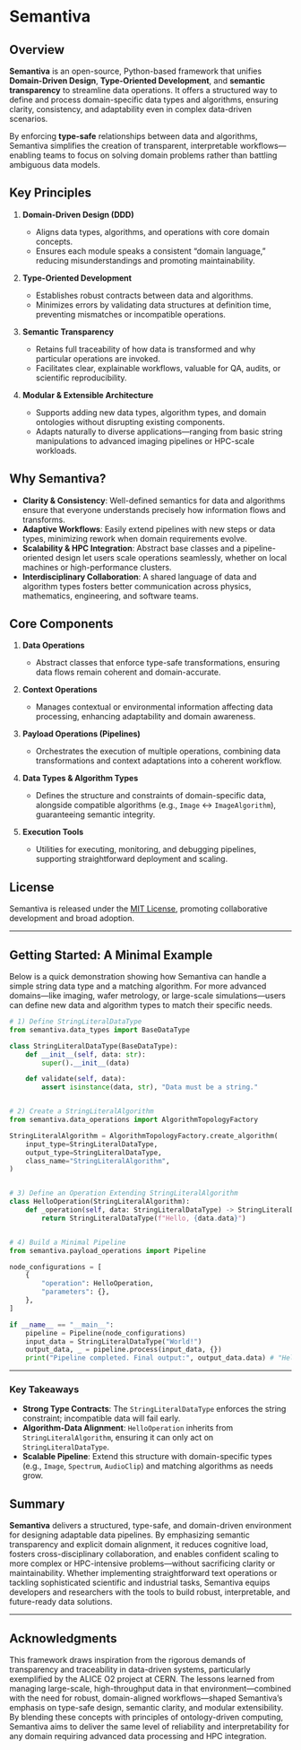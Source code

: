 # Semantiva

## Overview

**Semantiva** is an open-source, Python-based framework that unifies **Domain-Driven Design**, **Type-Oriented Development**, and **semantic transparency** to streamline data operations. It offers a structured way to define and process domain-specific data types and algorithms, ensuring clarity, consistency, and adaptability even in complex data-driven scenarios.

By enforcing **type-safe** relationships between data and algorithms, Semantiva simplifies the creation of transparent, interpretable workflows—enabling teams to focus on solving domain problems rather than battling ambiguous data models.

## Key Principles

1. **Domain-Driven Design (DDD)**
   - Aligns data types, algorithms, and operations with core domain concepts.
   - Ensures each module speaks a consistent “domain language,” reducing misunderstandings and promoting maintainability.

2. **Type-Oriented Development**
   - Establishes robust contracts between data and algorithms.
   - Minimizes errors by validating data structures at definition time, preventing mismatches or incompatible operations.

3. **Semantic Transparency**
   - Retains full traceability of how data is transformed and why particular operations are invoked.
   - Facilitates clear, explainable workflows, valuable for QA, audits, or scientific reproducibility.

4. **Modular & Extensible Architecture**
   - Supports adding new data types, algorithm types, and domain ontologies without disrupting existing components.
   - Adapts naturally to diverse applications—ranging from basic string manipulations to advanced imaging pipelines or HPC-scale workloads.

## Why Semantiva?

- **Clarity & Consistency**: Well-defined semantics for data and algorithms ensure that everyone understands precisely how information flows and transforms.
- **Adaptive Workflows**: Easily extend pipelines with new steps or data types, minimizing rework when domain requirements evolve.
- **Scalability & HPC Integration**: Abstract base classes and a pipeline-oriented design let users scale operations seamlessly, whether on local machines or high-performance clusters.
- **Interdisciplinary Collaboration**: A shared language of data and algorithm types fosters better communication across physics, mathematics, engineering, and software teams.

## Core Components

1. **Data Operations**
   - Abstract classes that enforce type-safe transformations, ensuring data flows remain coherent and domain-accurate.

2. **Context Operations**
   - Manages contextual or environmental information affecting data processing, enhancing adaptability and domain awareness.

3. **Payload Operations (Pipelines)**
   - Orchestrates the execution of multiple operations, combining data transformations and context adaptations into a coherent workflow.

4. **Data Types & Algorithm Types**
   - Defines the structure and constraints of domain-specific data, alongside compatible algorithms (e.g., `Image` ↔ `ImageAlgorithm`), guaranteeing semantic integrity.

5. **Execution Tools**
   - Utilities for executing, monitoring, and debugging pipelines, supporting straightforward deployment and scaling.

## License

Semantiva is released under the [MIT License](./LICENSE), promoting collaborative development and broad adoption.

---

## Getting Started: A Minimal Example

Below is a quick demonstration showing how Semantiva can handle a simple string data type and a matching algorithm. For more advanced domains—like imaging, wafer metrology, or large-scale simulations—users can define new data and algorithm types to match their specific needs.

```python
# 1) Define StringLiteralDataType
from semantiva.data_types import BaseDataType

class StringLiteralDataType(BaseDataType):
    def __init__(self, data: str):
        super().__init__(data)

    def validate(self, data):
        assert isinstance(data, str), "Data must be a string."


# 2) Create a StringLiteralAlgorithm
from semantiva.data_operations import AlgorithmTopologyFactory

StringLiteralAlgorithm = AlgorithmTopologyFactory.create_algorithm(
    input_type=StringLiteralDataType,
    output_type=StringLiteralDataType,
    class_name="StringLiteralAlgorithm",
)


# 3) Define an Operation Extending StringLiteralAlgorithm
class HelloOperation(StringLiteralAlgorithm):
    def _operation(self, data: StringLiteralDataType) -> StringLiteralDataType:
        return StringLiteralDataType(f"Hello, {data.data}")


# 4) Build a Minimal Pipeline
from semantiva.payload_operations import Pipeline

node_configurations = [
    {
        "operation": HelloOperation,
        "parameters": {},
    },
]

if __name__ == "__main__":
    pipeline = Pipeline(node_configurations)
    input_data = StringLiteralDataType("World!")
    output_data, _ = pipeline.process(input_data, {})
    print("Pipeline completed. Final output:", output_data.data) # "Hello, World!"

```


---

### Key Takeaways

* **Strong Type Contracts**: The `StringLiteralDataType` enforces the string constraint; incompatible data will fail early.
* **Algorithm-Data Alignment**: `HelloOperation` inherits from `StringLiteralAlgorithm`, ensuring it can only act on `StringLiteralDataType`.
* **Scalable Pipeline**: Extend this structure with domain-specific types (e.g., `Image`, `Spectrum`, `AudioClip`) and matching algorithms as needs grow.

## Summary

**Semantiva** delivers a structured, type-safe, and domain-driven environment for designing adaptable data pipelines. By emphasizing semantic transparency and explicit domain alignment, it reduces cognitive load, fosters cross-disciplinary collaboration, and enables confident scaling to more complex or HPC-intensive problems—without sacrificing clarity or maintainability. Whether implementing straightforward text operations or tackling sophisticated scientific and industrial tasks, Semantiva equips developers and researchers with the tools to build robust, interpretable, and future-ready data solutions.


---

## Acknowledgments

This framework draws inspiration from the rigorous demands of transparency and traceability in data-driven systems, particularly exemplified by the ALICE O2 project at CERN. The lessons learned from managing large-scale, high-throughput data in that environment—combined with the need for robust, domain-aligned workflows—shaped Semantiva’s emphasis on type-safe design, semantic clarity, and modular extensibility. By blending these concepts with principles of ontology-driven computing, Semantiva aims to deliver the same level of reliability and interpretability for any domain requiring advanced data processing and HPC integration.
